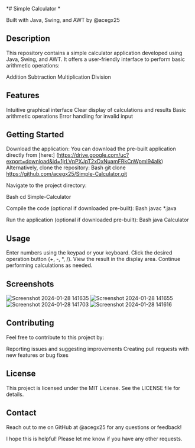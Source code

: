*# Simple Calculator *

Built with Java, Swing, and AWT by @acegx25

## Description

This repository contains a simple calculator application developed using Java, Swing, and AWT. It offers a user-friendly interface to perform basic arithmetic operations:

Addition
Subtraction
Multiplication
Division
## Features

Intuitive graphical interface
Clear display of calculations and results
Basic arithmetic operations
Error handling for invalid input
## Getting Started

Download the application:
You can download the pre-built application directly from [here:] (https://drive.google.com/uc?export=download&id=1jrLVpPXJpT2xDxNuamFRkCnWpml94aIk)
Alternatively, clone the repository:
Bash
git clone https://github.com/acegx25/Simple-Calculator.git

Navigate to the project directory:

Bash
cd Simple-Calculator

Compile the code (optional if downloaded pre-built):
Bash
javac *.java

Run the application (optional if downloaded pre-built):
Bash
java Calculator

## Usage

Enter numbers using the keypad or your keyboard.
Click the desired operation button (+, -, *, /).
View the result in the display area.
Continue performing calculations as needed.
## Screenshots
![Screenshot 2024-01-28 141635](https://github.com/ACEGX25/JAVAP/assets/143728245/93d2a0c3-df94-4dfc-a3f5-424f5d737c75)
![Screenshot 2024-01-28 141655](https://github.com/ACEGX25/JAVAP/assets/143728245/219dad7b-22f7-43c2-a2dd-ebaa2071bf0b)
![Screenshot 2024-01-28 141703](https://github.com/ACEGX25/JAVAP/assets/143728245/7dc20c65-375a-4ced-aab0-f6acc23a5719)
![Screenshot 2024-01-28 141616](https://github.com/ACEGX25/JAVAP/assets/143728245/f45349ef-ae4e-4501-a270-d3e56d4a3b9c)

## Contributing

Feel free to contribute to this project by:

Reporting issues and suggesting improvements
Creating pull requests with new features or bug fixes
## License

This project is licensed under the MIT License. See the LICENSE file for details.

## Contact

Reach out to me on GitHub at @acegx25 for any questions or feedback!

I hope this is helpful! Please let me know if you have any other requests.
